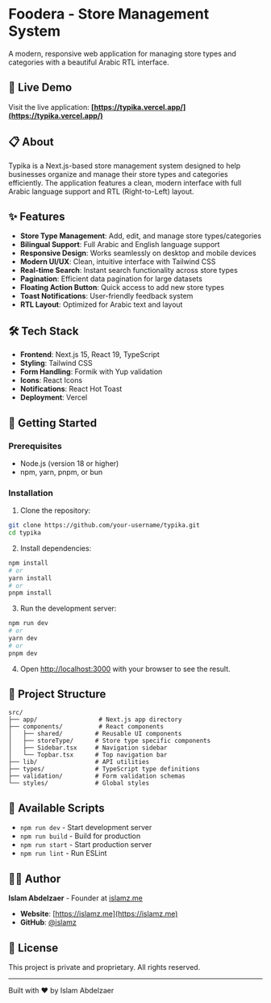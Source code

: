 # Foodera - Store Management System

A modern, responsive web application for managing store types and categories with a beautiful Arabic RTL interface.

## 🚀 Live Demo

Visit the live application: **[https://typika.vercel.app/](https://typika.vercel.app/)**

## 📋 About

Typika is a Next.js-based store management system designed to help businesses organize and manage their store types and categories efficiently. The application features a clean, modern interface with full Arabic language support and RTL (Right-to-Left) layout.

## ✨ Features

- **Store Type Management**: Add, edit, and manage store types/categories
- **Bilingual Support**: Full Arabic and English language support
- **Responsive Design**: Works seamlessly on desktop and mobile devices
- **Modern UI/UX**: Clean, intuitive interface with Tailwind CSS
- **Real-time Search**: Instant search functionality across store types
- **Pagination**: Efficient data pagination for large datasets
- **Floating Action Button**: Quick access to add new store types
- **Toast Notifications**: User-friendly feedback system
- **RTL Layout**: Optimized for Arabic text and layout

## 🛠️ Tech Stack

- **Frontend**: Next.js 15, React 19, TypeScript
- **Styling**: Tailwind CSS
- **Form Handling**: Formik with Yup validation
- **Icons**: React Icons
- **Notifications**: React Hot Toast
- **Deployment**: Vercel

## 🚀 Getting Started

### Prerequisites

- Node.js (version 18 or higher)
- npm, yarn, pnpm, or bun

### Installation

1. Clone the repository:
```bash
git clone https://github.com/your-username/typika.git
cd typika
```

2. Install dependencies:
```bash
npm install
# or
yarn install
# or
pnpm install
```

3. Run the development server:
```bash
npm run dev
# or
yarn dev
# or
pnpm dev
```

4. Open [http://localhost:3000](http://localhost:3000) with your browser to see the result.

## 📁 Project Structure

```
src/
├── app/                 # Next.js app directory
├── components/          # React components
│   ├── shared/         # Reusable UI components
│   ├── storeType/      # Store type specific components
│   ├── Sidebar.tsx     # Navigation sidebar
│   └── Topbar.tsx      # Top navigation bar
├── lib/                # API utilities
├── types/              # TypeScript type definitions
├── validation/         # Form validation schemas
└── styles/             # Global styles
```

## 🔧 Available Scripts

- `npm run dev` - Start development server
- `npm run build` - Build for production
- `npm run start` - Start production server
- `npm run lint` - Run ESLint

## 👨‍💻 Author

**Islam Abdelzaer** - Founder at [islamz.me](https://islamz.me)

- **Website**: [https://islamz.me](https://islamz.me)
- **GitHub**: [@islamz](https://github.com/islamz)

## 📄 License

This project is private and proprietary. All rights reserved.

---

Built with ❤️ by Islam Abdelzaer
